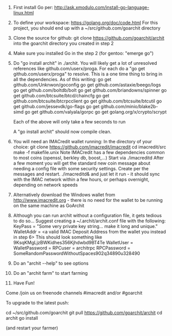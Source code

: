 1) First install Go per:  http://ask.xmodulo.com/install-go-language-linux.html
2) To define your workspace:  https://golang.org/doc/code.html
   For this project, you should end up with a ~/src/github.com/goarchit directory
3) Clone the source for github:  git clone https://github.com/goarchit/archit into the
   goarchit directory you created in step 2
4) Make sure you installed Go in the step 2 (for gentoo:  "emerge go")
5) Do "go install archit" in ./archit.  You will likely get a lot of unresolved 
   references like github.com/userx/proga.  For each do a "go get github.com/userx/proga" to 
   resolve.  This is a one time thing to bring in all the dependencies.
   As of this writing:
      go get github.com/Unknwon/goconfig
      go get github.com/astaxie/beego/logs
      go get github.com/boltdb/bolt
      go get github.com/briandowns/spinner
      go get github.com/btcsuite/btcd/chaincfg
      go get github.com/btcsuite/btcrpcclient
      go get github.com/btcsuite/btcutil
      go get github.com/jessevdk/go-flags
      go get github.com/minio/blake2b-simd
      go get github.com/valyala/gorpc
      go get golang.org/x/crypto/scrypt

      Each of the above will only take a few seconds to run

      A "go install archit" should now compile clean.

6) You will need an IMACredit wallet running:
   In the directory of your choice:  git clone https://github.com/imacredit/imacredit
   cd imacredit/src
   make -f makefile.unix
   Note IMACredit has a few dependencies common to most coins (openssl, berkley db, boost,...)
   Start via ./imacreditd
   After a few moment you will get the standard new coin message about needing a config file
      with some security settings.  Create per the messages and restart.
   ./imacreditd&
   and just let it run - it should sync with the IMAC network within a few hours, or perhaps
   overnight, depending on network speeds
7) Alternatively download the Windows wallet from http://www.imacredit.org - there is no need
   for the wallet to be running on the same machine as GoArchit
8) Although you can run archit without a configuration file, it gets tedious to do so...
   Suggest creating a ~/.archit/archit.conf file with the following:
        KeyPass = "Some very private key string... make it long and unique."
        WalletAddr = <a valid IMAC Deposit Address from the wallet you instead in step 6>
              This should look something like 9KsqKMgLjzBWKidhes356Kjhdwbd9BT4Te
        WalletUser = <the RPC user defined in imacredit.conf>
        WalletPassword = <the RPC password defined in imacredit.conf>
        RPCuser = architrpc
        RPCPassword = SomeRandomPasswordWithoutSpaces902q34890u328490
        
9)  Do an "archit --help" to see options
10) Do an "archit farm" to start farming
11) Have Fun!

Come /join us on freenode channels #imacredit and/or #goarchit

To upgrade to the latest push:

cd ~/src/github.com/goarchit
git pull https://github.com/goarchit/archit
cd archit
go install

(and restart your farmer)

